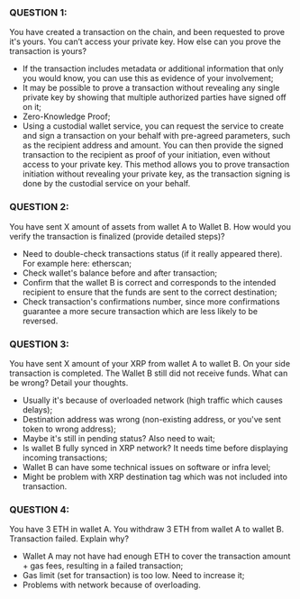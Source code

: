 ### QUESTION 1:
You have created a transaction on the chain, and been requested to prove it's yours. You can’t access your private key. How else can you prove the transaction is yours?

* If the transaction includes metadata or additional information that only you would know, you can use this as evidence of your involvement;
* It may be possible to prove a transaction without revealing any single private key by showing that multiple authorized parties have signed off on it;
* Zero-Knowledge Proof;
* Using a custodial wallet service, you can request the service to create and sign a transaction on your behalf with pre-agreed parameters, such as the
recipient address and amount. You can then provide the signed transaction to the recipient as proof of your initiation, even without access to your private
key. This method allows you to prove transaction initiation without revealing your private key, as the transaction signing is done by the custodial service on
your behalf.


### QUESTION 2:
You have sent X amount of assets from wallet A to Wallet B. How would you verify the transaction is finalized (provide detailed steps)?

* Need to double-check transactions status (if it really appeared there). For example here: etherscan;
* Check wallet's balance before and after transaction;
* Confirm that the wallet B is correct and corresponds to the intended recipient to ensure that the funds are sent to the correct destination;
* Check transaction's confirmations number, since more confirmations guarantee a more secure transaction which are less likely to be reversed.


### QUESTION 3:
You have sent X amount of your XRP from wallet A to wallet B. On your side transaction is completed. The Wallet B still did not receive funds. What can be wrong? Detail your thoughts.

* Usually it's because of overloaded network (high traffic which causes delays);
* Destination address was wrong (non-existing address, or you've sent token to wrong address);
* Maybe it's still in pending status? Also need to wait;
* Is wallet B fully synced in XRP network? It needs time before displaying incoming transactions;
* Wallet B can have some technical issues on software or infra level;
* Might be problem with XRP destination tag which was not included into transaction.


### QUESTION 4:
You have 3 ETH in wallet A. You withdraw 3 ETH from wallet A to wallet B. Transaction failed. Explain why?

* Wallet A may not have had enough ETH to cover the transaction amount + gas fees, resulting in a failed transaction;
* Gas limit (set for transaction) is too low. Need to increase it;
* Problems with network because of overloading.